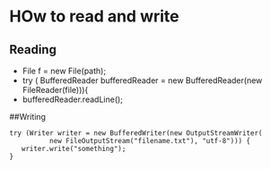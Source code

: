 # HOw to read and write 

## Reading
* File f = new File(path);
* try ( BufferedReader bufferedReader = new BufferedReader(new FileReader(file))){
* bufferedReader.readLine();


##Writing

    try (Writer writer = new BufferedWriter(new OutputStreamWriter(
              new FileOutputStream("filename.txt"), "utf-8"))) {
       writer.write("something");
    }
